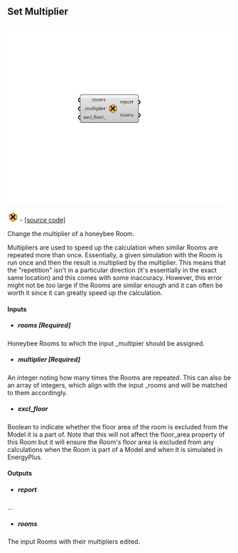 ## Set Multiplier

![](../../images/components/Set_Multiplier.png)

![](../../images/icons/Set_Multiplier.png) - [[source code]](https://github.com/ladybug-tools/honeybee-grasshopper-core/blob/master/honeybee_grasshopper_core/src//HB%20Set%20Multiplier.py)


Change the multiplier of a honeybee Room. 

Multipliers are used to speed up the calculation when similar Rooms are repeated more than once. Essentially, a given simulation with the Room is run once and then the result is multiplied by the multiplier. This means that the "repetition" isn't in a particular direction (it's essentially in the exact same location) and this comes with some inaccuracy. However, this error might not be too large if the Rooms are similar enough and it can often be worth it since it can greatly speed up the calculation. 



#### Inputs
* ##### rooms [Required]
Honeybee Rooms to which the input _multipier should be assigned. 
* ##### multiplier [Required]
An integer noting how many times the Rooms are repeated. This can also be an array of integers, which align with the input _rooms and will be matched to them accordingly. 
* ##### excl_floor 
Boolean to indicate whether the floor area of the room is excluded from the Model it is a part of. Note that this will not affect the floor_area property of this Room but it will ensure the Room's floor area is excluded from any calculations when the Room is part of a Model and when it is simulated in EnergyPlus. 

#### Outputs
* ##### report
... 
* ##### rooms
The input Rooms with their multipliers edited. 